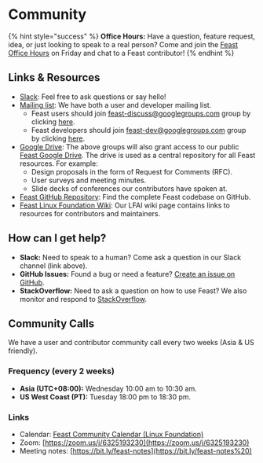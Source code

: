 # Community

{% hint style="success" %}
**Office Hours:** Have a question, feature request, idea, or just looking to speak to a real person? Come and join the [Feast Office Hours](https://calendly.com/d/gc29-y88c/feast-chat-w-willem-and-jay) on Friday and chat to a Feast contributor!
{% endhint %}

## Links & Resources

* [Slack](https://join.slack.com/t/tectonfeast/shared_invite/zt-omnmypht-l88lO6slN4EP7AFoepJM2g): Feel free to ask questions or say hello!
* [Mailing list](https://groups.google.com/d/forum/feast-dev): We have both a user and developer mailing list.
  * Feast users should join [feast-discuss@googlegroups.com](mailto:feast-discuss@googlegroups.com) group by clicking [here](https://groups.google.com/g/feast-discuss).
  * Feast developers should join [feast-dev@googlegroups.com](mailto:feast-dev@googlegroups.com) group by clicking [here](https://groups.google.com/d/forum/feast-dev).
* [Google Drive](https://drive.google.com/drive/u/0/folders/0AAe8j7ZK3sxSUk9PVA): The above groups will also grant access to our public [Feast Google Drive](https://drive.google.com/drive/u/0/folders/0AAe8j7ZK3sxSUk9PVA). The drive is used as a central repository for all Feast resources. For example:
  * Design proposals in the form of Request for Comments \(RFC\).
  * User surveys and meeting minutes.
  * Slide decks of conferences our contributors have spoken at.
* [Feast GitHub Repository](https://github.com/feast-dev/feast/): Find the complete Feast codebase on GitHub.
* [Feast Linux Foundation Wiki](https://wiki.lfaidata.foundation/display/FEAST/Feast+Home): Our LFAI wiki page contains links to resources for contributors and maintainers.

## How can I get help?

* **Slack:** Need to speak to a human? Come ask a question in our Slack channel \(link above\).
* **GitHub Issues:** Found a bug or need a feature? [Create an issue on GitHub](https://github.com/feast-dev/feast/issues/new).
* **StackOverflow:** Need to ask a question on how to use Feast? We also monitor and respond to [StackOverflow](https://stackoverflow.com/questions/tagged/feast).

## Community Calls

We have a user and contributor community call every two weeks \(Asia & US friendly\).

### Frequency \(every 2 weeks\)

* **Asia \(UTC+08:00\):** Wednesday 10:00 am to 10:30 am.
* **US West Coast \(PT\):** Tuesday 18:00 pm to 18:30 pm.

### Links

* Calendar: [Feast Community Calendar \(Linux Foundation\)](https://wiki.lfaidata.foundation/pages/viewpage.action?pageId=30408973)
* Zoom: [https://zoom.us/j/6325193230](https://zoom.us/j/6325193230)
* Meeting notes: [https://bit.ly/feast-notes](https://bit.ly/feast-notes%20)

